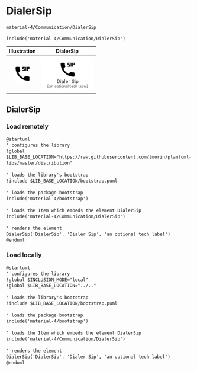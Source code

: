 # DialerSip


```text
material-4/Communication/DialerSip
```

```text
include('material-4/Communication/DialerSip')
```



| Illustration | DialerSip |
| :---: | :---: |
| ![illustration for Illustration](../../material-4/Communication/DialerSip.png) | ![illustration for DialerSip](../../material-4/Communication/DialerSip.Local.png) |




## DialerSip

### Load remotely
```plantuml
@startuml
' configures the library
!global $LIB_BASE_LOCATION="https://raw.githubusercontent.com/tmorin/plantuml-libs/master/distribution"

' loads the library's bootstrap
!include $LIB_BASE_LOCATION/bootstrap.puml

' loads the package bootstrap
include('material-4/bootstrap')

' loads the Item which embeds the element DialerSip
include('material-4/Communication/DialerSip')

' renders the element
DialerSip('DialerSip', 'Dialer Sip', 'an optional tech label')
@enduml
```

### Load locally
```plantuml
@startuml
' configures the library
!global $INCLUSION_MODE="local"
!global $LIB_BASE_LOCATION="../.."

' loads the library's bootstrap
!include $LIB_BASE_LOCATION/bootstrap.puml

' loads the package bootstrap
include('material-4/bootstrap')

' loads the Item which embeds the element DialerSip
include('material-4/Communication/DialerSip')

' renders the element
DialerSip('DialerSip', 'Dialer Sip', 'an optional tech label')
@enduml
```

